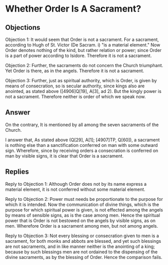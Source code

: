 # Whether Order Is A Sacrament?

## Objections

Objection 1: It would seem that Order is not a sacrament. For a sacrament, according to Hugh of St. Victor (De Sacram. i) "is a material element." Now Order denotes nothing of the kind, but rather relation or power; since Order is a part of power according to Isidore. Therefore it is not a sacrament.

Objection 2: Further, the sacraments do not concern the Church triumphant. Yet Order is there, as in the angels. Therefore it is not a sacrament.

Objection 3: Further, just as spiritual authority, which is Order, is given by means of consecration, so is secular authority, since kings also are anointed, as stated above ([4906]Q[19], A[3], ad 2). But the kingly power is not a sacrament. Therefore neither is order of which we speak now.

## Answer

On the contrary, It is mentioned by all among the seven sacraments of the Church.

I answer that, As stated above (Q[29], A[1]; [4907]TP, Q[60]), a sacrament is nothing else than a sanctification conferred on man with some outward sign. Wherefore, since by receiving orders a consecration is conferred on man by visible signs, it is clear that Order is a sacrament.

## Replies

Reply to Objection 1: Although Order does not by its name express a material element, it is not conferred without some material element.

Reply to Objection 2: Power must needs be proportionate to the purpose for which it is intended. Now the communication of divine things, which is the purpose for which spiritual power is given, is not effected among the angels by means of sensible signs, as is the case among men. Hence the spiritual power that is Order is not bestowed on the angels by visible signs, as on men. Wherefore Order is a sacrament among men, but not among angels.

Reply to Objection 3: Not every blessing or consecration given to men is a sacrament, for both monks and abbots are blessed, and yet such blessings are not sacraments, and in like manner neither is the anointing of a king; because by such blessings men are not ordained to the dispensing of the divine sacraments, as by the blessing of Order. Hence the comparison fails.